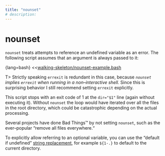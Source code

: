 ```yaml
---
title: "nounset"
# description:
---
```


# nounset


`nounset` treats attempts to reference an undefined variable as an error. The following script assumes that an argument is always passed to it:

{lang=bash}
<<[walking-skeleton/nounset-example.bash](./protected/code/src/walking-skeleton/nounset-example.bash)

T> Strictly speaking `errexit` is redundant in this case, because *`nounset` implies `errexit` when running in a non–interactive shell.* Since this is surprising behavior I still recommend setting `errexit` explicitly.

This script stops with an exit code of 1 at the `dir="$1"` line (again without executing it). Without `nounset` the loop would have iterated over all the files in the root directory, which could be catastrophic depending on the actual processing.

Several projects have done Bad Things™ by not setting `nounset`, such as the ever–popular “remove all files everywhere.“

To explicitly allow referring to an optional variable, you can use the “default if undefined” [string replacement](#string-replacements), for example `${1-.}` to default to the current directory.
